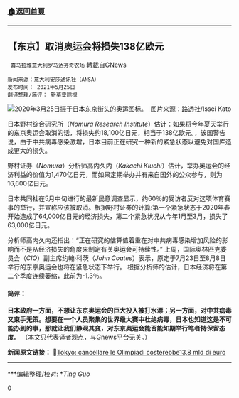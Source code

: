 ###  [:house:返回首頁](https://github.com/ourhimalayas/txt)
---

## 【东京】取消奥运会将损失138亿欧元
` 喜马拉雅意大利罗马达芬奇农场` [轉載自GNews](https://gnews.org/zh-hans/1274217/)

```
新闻来源：意大利安莎通讯社（ANSA）
发布时间： 2021年5月25日
翻译整理/简评： 斩草要除根
```


![]()![](https://gnews-media-offload.s3.amazonaws.com/wp-content/uploads/2021/05/26173547/w980-p16x9-2020-03-30T045447Z_640457845_RC24UF90Y88E_RTRMADP_3_HEALTH-CORONAVIRUS-OLYMPICS-COSTS.jpg)2020年3月25日摄于日本东京街头的奥运图标。  图片来源：路透社/Issei Kato

日本野村综合研究所（*Nomura Research Institute*）估计：如果将今年夏天举行的东京奥运会取消的话，将损失约18,100亿日元，相当于138亿欧元。，该国警告说，由于中共病毒感染激增，日本目前正在研究一种新的紧急状态以避免对国库造成更大的损失。

野村证券（*Nomura*）分析师高内久内（*Kakachi Kiuchi*）估计，举办奥运会的经济利益的价值为1,470亿日元，而如果定期举办并有来自国外的公众参与，则为16,600亿日元。

日本共同社在5月中旬进行的最新民意调查显示，约60％的受访者反对这项体育赛事的举行，并宣称应该被取消。根据野村证券的计算:第一个紧急状态于2020年春开始造成了64,000亿日元的经济损失，第二个紧急状况从今年1月至3月，损失了63,000亿日元。

分析师高内久内还指出：“正在研究的估算值着重在对中共病毒感染增加风险的影响而不是从经济损失的角度来制定有关奥运会可持续性。” 上周，国际奥林匹克委员会（*CIO*）副主席约翰·科茨（*John Coates*）表示，原定于7月23日至8月8日举行的东京奥运会也将在紧急状态下举行。 根据分析师的估计，日本经济将在第二个季度连续萎缩，此前为-1.3％。

#### 简评：

**日本政府一方面，不想让东京奥运会的巨大投入被打水漂；另一方面，对中共病毒又束手无策。想要在一个人员聚集的世界级大赛中杜绝病毒，日本也知道这是不可能办到的事，那就让我们静观其变，对东京奥运会能否能如期举行笔者持保留态度。**
（本文只代表译者观点，与Gnews平台无关。）

**新闻原文链接：**
🔗[Tokyo: cancellare le Olimpiadi costerebbe13,8 mld di euro](https://www.ansa.it/sito/notizie/topnews/2021/05/25/tokyo-cancellare-le-olimpiadi-costerebbe138-mld-di-euro_285c1b40-b787-4f06-9e32-2f541a778804.html)

* * *

***编辑整理/校对: **Ting Guo*

0
